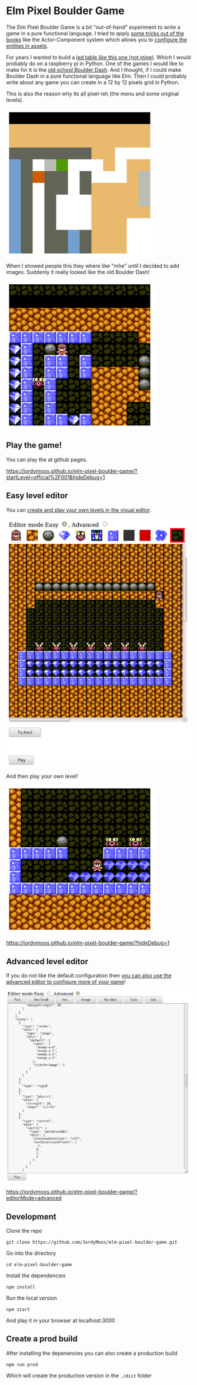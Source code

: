 # Elm Pixel Boulder Game

The Elm Pixel Boulder Game is a bit "out-of-hand" experiment to write a game
 in a pure functional language.
I tried to apply [some tricks out of the books](https://github.com/MikeMcShaffry/gamecode4)
like the Actor-Component system which allows you to [configure the entities in assets](https://github.com/JordyMoos/elm-pixel-boulder-game/blob/master/src/static/levels/test/nes.json).

For years I wanted to build a [led table like this one (not mine)](./docs/img/sample-led-table.png).
Which I would probably do on a raspberry pi in Python.
One of the games I would like to make for it is the [old school Boulder Dash](https://www.google.com/search?q=boulder+dash&tbm=isch).
And I thought, if I could make Boulder Dash in a pure functional language like Elm.
Then I could probably write about any game you can create in a 12 by 12 pixels grid in Python.

This is also the reason why its all pixel-ish (the menu and some original levels).

![Original levels are in pixels](./docs/img/pixel-level.png)

When I showed people this they where like "mhe" until I decided to add images.
Suddenly it really looked like the old Boulder Dash!

![The new version supports images](./docs/img/image-level.png)

## Play the game!

You can play the at github pages.

https://jordymoos.github.io/elm-pixel-boulder-game/?startLevel=official%2F001&hideDebug=1

## Easy level editor

You can [create and play your own levels in the visual editor](https://jordymoos.github.io/elm-pixel-boulder-game/?hideDebug=1).

![Create your own levels!](./docs/img/create-your-own-levels.png)

And then play your own level!

![Play your self created levels!](./docs/img/play-your-own-levels.png)


https://jordymoos.github.io/elm-pixel-boulder-game/?hideDebug=1

## Advanced level editor

If you do not like the default configuration then [you can also use the advanced editor to configure more of your game](https://jordymoos.github.io/elm-pixel-boulder-game/?editorMode=advanced)!

![Use the advanced editor to tune about everything](./docs/img/reconfigure-everything.png)

https://jordymoos.github.io/elm-pixel-boulder-game/?editorMode=advanced

## Development

Clone the repo
```
git clone https://github.com/JordyMoos/elm-pixel-boulder-game.git
```
Go into the directory
```
cd elm-pixel-boulder-game
```
Install the dependencies
```
npm install
```
Run the local version
```
npm start
```
And play it in your browser at localhost:3000

## Create a prod build
After installing the depenencies you can also create a production build
```
npm run prod
```

Which will create the production version in the `./dist` folder
